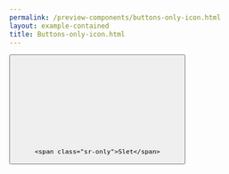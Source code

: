 ```yaml
--- 
permalink: /preview-components/buttons-only-icon.html
layout: example-contained 
title: Buttons-only-icon.html
---
```

<button class="button button-unstyled">
    <svg class="icon-svg" focusable="false" aria-hidden="true"><use xlink:href="#delete-outline"></use></svg>

    <span class="sr-only">Slet</span>
</button>